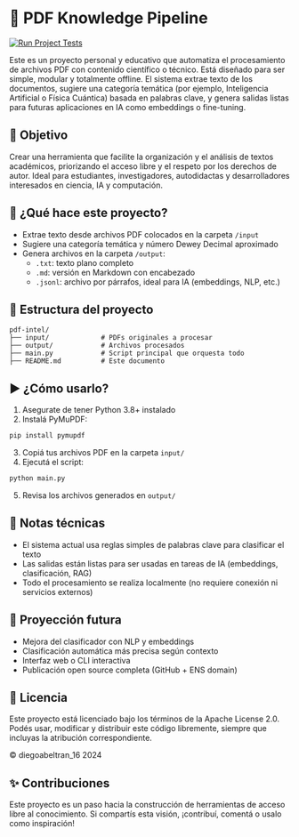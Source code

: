 # 📘 PDF Knowledge Pipeline

[![Run Project Tests](https://github.com/diegoabeltran16/dewey-pipeline/actions/workflows/test.yml/badge.svg)](https://github.com/diegoabeltran16/dewey-pipeline/actions/workflows/test.yml)


Este es un proyecto personal y educativo que automatiza el procesamiento de archivos PDF con contenido científico o técnico. Está diseñado para ser simple, modular y totalmente offline. El sistema extrae texto de los documentos, sugiere una categoría temática (por ejemplo, Inteligencia Artificial o Física Cuántica) basada en palabras clave, y genera salidas listas para futuras aplicaciones en IA como embeddings o fine-tuning.

## 🎯 Objetivo
Crear una herramienta que facilite la organización y el análisis de textos académicos, priorizando el acceso libre y el respeto por los derechos de autor. Ideal para estudiantes, investigadores, autodidactas y desarrolladores interesados en ciencia, IA y computación.

## 🔧 ¿Qué hace este proyecto?
- Extrae texto desde archivos PDF colocados en la carpeta `/input`
- Sugiere una categoría temática y número Dewey Decimal aproximado
- Genera archivos en la carpeta `/output`:
  - `.txt`: texto plano completo
  - `.md`: versión en Markdown con encabezado
  - `.jsonl`: archivo por párrafos, ideal para IA (embeddings, NLP, etc.)

## 📁 Estructura del proyecto
```
pdf-intel/
├── input/             # PDFs originales a procesar
├── output/            # Archivos procesados
├── main.py            # Script principal que orquesta todo
├── README.md          # Este documento
```

## ▶️ ¿Cómo usarlo?
1. Asegurate de tener Python 3.8+ instalado
2. Instalá PyMuPDF:
```bash
pip install pymupdf
```
3. Copiá tus archivos PDF en la carpeta `input/`
4. Ejecutá el script:
```bash
python main.py
```
5. Revisa los archivos generados en `output/`

## 🚧 Notas técnicas
- El sistema actual usa reglas simples de palabras clave para clasificar el texto
- Las salidas están listas para ser usadas en tareas de IA (embeddings, clasificación, RAG)
- Todo el procesamiento se realiza localmente (no requiere conexión ni servicios externos)

## 🧠 Proyección futura
- Mejora del clasificador con NLP y embeddings
- Clasificación automática más precisa según contexto
- Interfaz web o CLI interactiva
- Publicación open source completa (GitHub + ENS domain)

## 📄 Licencia

Este proyecto está licenciado bajo los términos de la Apache License 2.0.  
Podés usar, modificar y distribuir este código libremente, siempre que incluyas la atribución correspondiente.

© diegoabeltran_16 2024


## ✨ Contribuciones
Este proyecto es un paso hacia la construcción de herramientas de acceso libre al conocimiento. Si compartís esta visión, ¡contribuí, comentá o usalo como inspiración!

